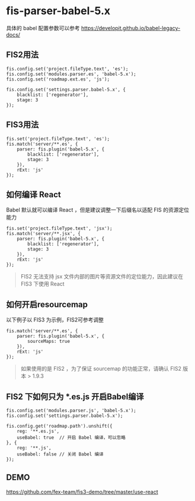 fis-parser-babel-5.x
============================

具体的 babel 配置参数可以参考 https://developit.github.io/babel-legacy-docs/

## FIS2用法

```
fis.config.set('project.fileType.text', 'es');
fis.config.set('modules.parser.es', 'babel-5.x');
fis.config.set('roadmap.ext.es', 'js');

fis.config.set('settings.parser.babel-5.x', {
    blacklist: ['regenerator'],
    stage: 3
});
```


## FIS3用法

```
fis.set('project.fileType.text', 'es');
fis.match('server/**.es', {
    parser: fis.plugin('babel-5.x', {
        blacklist: ['regenerator'],
        stage: 3
    }),
    rExt: 'js'
});
```

## 如何编译 React

Babel 默认就可以编译 React ，但是建议调整一下后缀名以适配 FIS 的资源定位能力

```
fis.set('project.fileType.text', 'jsx');
fis.match('server/**.jsx', {
    parser: fis.plugin('babel-5.x', {
        blacklist: ['regenerator'],
        stage: 3
    }),
    rExt: 'js'
});
```

> FIS2 无法支持 jsx 文件内部的图片等资源文件的定位能力，因此建议在 FIS3 下使用 React


## 如何开启resourcemap

以下例子以 FIS3 为示例，FIS2可参考调整

```
fis.match('server/**.es', {
    parser: fis.plugin('babel-5.x', {
        sourceMaps: true
    }),
    rExt: 'js'
});
```

> 如果使用的是 FIS2 ，为了保证 sourcemap 的功能正常，请确认 FIS2 版本 > 1.9.3

## FIS2 下如何只为 *.es.js 开启Babel编译

```
fis.config.set('modules.parser.js', 'babel-5.x');
fis.config.set('settings.parser.babel-5.x');

fis.config.get('roadmap.path').unshift({
    reg: '**.es.js',
    useBabel: true  // 开启 Babel 编译，可以忽略
}, {
    reg: '**.js',
    useBabel: false // 关闭 Babel 编译
});
```

## DEMO

https://github.com/fex-team/fis3-demo/tree/master/use-react
